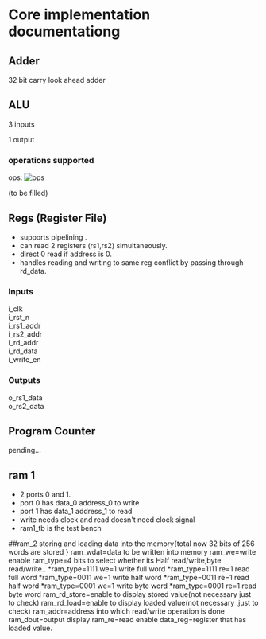 # **Core implementation documentationg**
## Adder

32 bit carry look ahead adder

## ALU

3 inputs 

1 output 

### operations supported

ops: ![ops](https://github.com/ursonor99/Capstone/blob/323b50f3e6700b7afaceb022eeed8e48097d68cd/bin/alu%20operations.png)

(to be filled)

## Regs (Register File) 
* supports pipelining .
* can read 2 registers (rs1,rs2) simultaneously.
* direct 0 read if address is 0.
* handles reading and writing to same reg conflict by passing through rd_data.


### Inputs
i_clk  
i_rst_n  
i_rs1_addr  
i_rs2_addr  
i_rd_addr  
i_rd_data  
i_write_en  



### Outputs
o_rs1_data  
o_rs2_data  

## Program Counter 

pending...





## ram 1
* 2 ports 0 and 1.
* port 0 has data_0 address_0 to write
* port 1 has data_1 address_1 to read
* write needs clock and read doesn't need clock signal
* ram1_tb is the test bench 

##ram_2
storing and loading data into the memory{total now 32 bits of 256 words are stored }
ram_wdat=data to be written into memory
ram_we=write enable
ram_type=4 bits to select whether its  Half read/write,byte read/write..
        *ram_type=1111 we=1 write full word
        *ram_type=1111 re=1 read full word
        *ram_type=0011 we=1 write half word
        *ram_type=0011 re=1 read half word
        *ram_type=0001 we=1 write byte word
        *ram_type=0001 re=1 read byte word
ram_rd_store=enable to display stored value(not necessary just to check)
ram_rd_load=enable to display loaded value(not necessary ,just to check)
ram_addr=address into which read/write operation is done
ram_dout=output display 
ram_re=read enable
data_reg=register that has loaded value.



